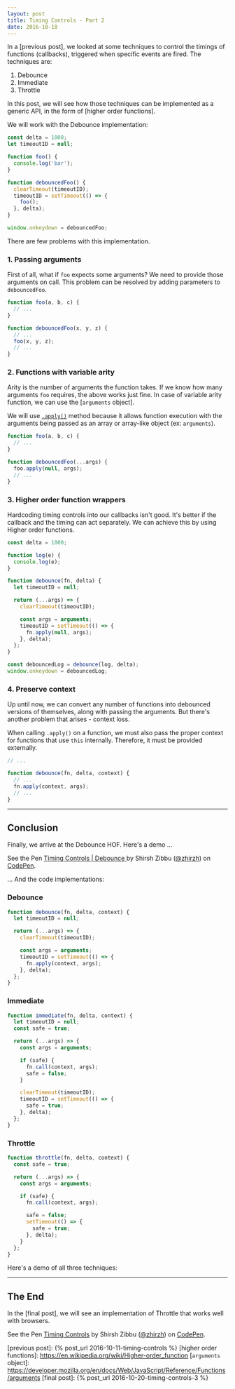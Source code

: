 ```yaml
---
layout: post
title: Timing Controls - Part 2
date: 2016-10-18
---
```


In a [previous post], we looked at some techniques to control the timings of functions (callbacks), triggered when specific events are fired. The techniques are:

1. Debounce
2. Immediate
3. Throttle

In this post, we will see how those techniques can be implemented as a generic API, in the form of [higher order functions].

<!-- preview -->

We will work with the Debounce implementation:

```js
const delta = 1000;
let timeoutID = null;

function foo() {
  console.log('bar');
}

function debouncedFoo() {
  clearTimeout(timeoutID);
  timeoutID = setTimeout(() => {
    foo();
  }, delta);
}

window.onkeydown = debouncedFoo;
```

There are few problems with this implementation.

### 1. Passing arguments

First of all, what if `foo` expects some arguments?
We need to provide those arguments on call.
This problem can be resolved by adding parameters to `debouncedFoo`.

```js
function foo(a, b, c) {
  // ...
}

function debouncedFoo(x, y, z) {
  // ...
  foo(x, y, z);
  // ...
}
```

### 2. Functions with variable arity

Arity is the number of arguments the function takes.
If we know how many arguments `foo` requires, the above works just fine.
In case of variable arity function, we can use the [`arguments` object].

We will use [`.apply()`] method because it allows function execution with the arguments being passed as an array or array-like object (ex: `arguments`).

```js
function foo(a, b, c) {
  // ...
}

function debouncedFoo(...args) {
  foo.apply(null, args);
  // ...
}
```

### 3. Higher order function wrappers

Hardcoding timing controls into our callbacks isn't good.
It's better if the callback and the timing can act separately.
We can achieve this by using Higher order functions.

```js
const delta = 1000;

function log(e) {
  console.log(e);
}

function debounce(fn, delta) {
  let timeoutID = null;

  return (...args) => {
    clearTimeout(timeoutID);

    const args = arguments;
    timeoutID = setTimeout(() => {
      fn.apply(null, args);
    }, delta);
  };
}

const debouncedLog = debounce(log, delta);
window.onkeydown = debouncedLog;
```

### 4. Preserve context

Up until now, we can convert any number of functions into debounced versions of themselves, along with passing the arguments.
But there's another problem that arises - context loss.

When calling `.apply()` on a function, we must also pass the proper context for functions that use `this` internally.
Therefore, it must be provided externally.

```js
// ...

function debounce(fn, delta, context) {
  // ...
  fn.apply(context, args);
  // ...
}
```

---

## Conclusion

Finally, we arrive at the Debounce HOF.
Here's a demo ...

<p data-height="421" data-theme-id="0" data-slug-hash="booKGv" data-default-tab="js,result" data-user="zhirzh" data-embed-version="2" data-pen-title="Timing Controls | Debounce " class="codepen">See the Pen <a href="https://codepen.io/zhirzh/pen/booKGv/">Timing Controls | Debounce </a> by Shirsh Zibbu (<a href="https://codepen.io/zhirzh">@zhirzh</a>) on <a href="https://codepen.io">CodePen</a>.</p>
<script async src="https://production-assets.codepen.io/assets/embed/ei.js"></script>

... And the code implementations:

### Debounce

```js
function debounce(fn, delta, context) {
  let timeoutID = null;

  return (...args) => {
    clearTimeout(timeoutID);

    const args = arguments;
    timeoutID = setTimeout(() => {
      fn.apply(context, args);
    }, delta);
  };
}
```

### Immediate

```js
function immediate(fn, delta, context) {
  let timeoutID = null;
  const safe = true;

  return (...args) => {
    const args = arguments;

    if (safe) {
      fn.call(context, args);
      safe = false;
    }

    clearTimeout(timeoutID);
    timeoutID = setTimeout(() => {
      safe = true;
    }, delta);
  };
}
```

### Throttle

```js
function throttle(fn, delta, context) {
  const safe = true;

  return (...args) => {
    const args = arguments;

    if (safe) {
      fn.call(context, args);

      safe = false;
      setTimeout(() => {
        safe = true;
      }, delta);
    }
  };
}
```

Here's a demo of all three techniques:

---

## The End

In the [final post], we will see an implementation of Throttle that works well with browsers.

<p data-height="296" data-theme-id="0" data-slug-hash="MEEXWL" data-default-tab="js,result" data-user="zhirzh" data-embed-version="2" data-pen-title="Timing Controls" class="codepen">See the Pen <a href="https://codepen.io/zhirzh/pen/MEEXWL/">Timing Controls</a> by Shirsh Zibbu (<a href="https://codepen.io/zhirzh">@zhirzh</a>) on <a href="https://codepen.io">CodePen</a>.</p>
<script async src="https://production-assets.codepen.io/assets/embed/ei.js"></script>

[`.apply()`]: (https://developer.mozilla.org/en-US/docs/Web/JavaScript/Reference/Global_Objects/Function/apply)

[previous post]: {% post_url 2016-10-11-timing-controls %}
[higher order functions]: https://en.wikipedia.org/wiki/Higher-order_function
[`arguments` object]: https://developer.mozilla.org/en/docs/Web/JavaScript/Reference/Functions/arguments
[final post]: {% post_url 2016-10-20-timing-controls-3 %}
